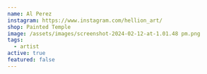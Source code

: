 ```yaml
---
name: Al Perez
instagram: https://www.instagram.com/hellion_art/
shop: Painted Temple
image: /assets/images/screenshot-2024-02-12-at-1.01.48 pm.png
tags:
  - artist
active: true
featured: false
---
```

